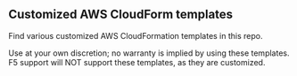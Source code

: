 ## Customized AWS CloudForm templates ##

Find various customized AWS CloudFormation templates in this repo.

Use at your own discretion; no warranty is implied by using these templates. F5 support will NOT support these templates, as they are customized.
